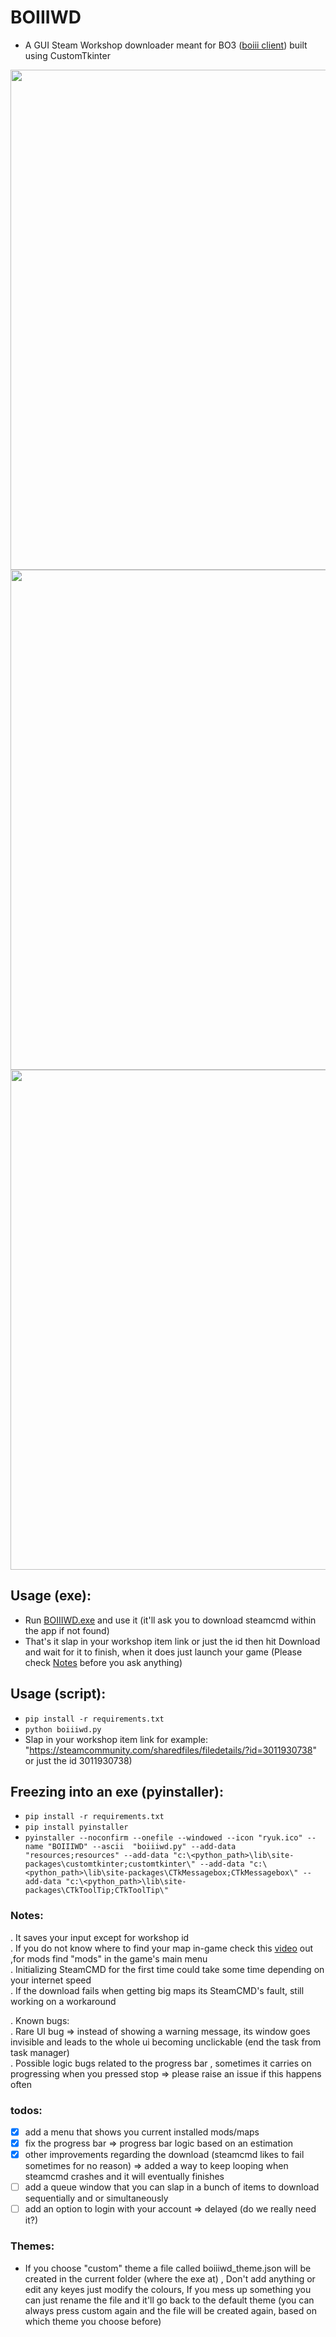 # BOIIIWD
- A GUI Steam Workshop downloader meant for BO3 ([boiii client](https://github.com/Ezz-lol/boiii-free)) built using CustomTkinter <br>
<p float="left">
  <img src="https://github.com/faroukbmiled/BOIIIWD/assets/51106560/bd7e1bc3-bdb2-4096-8e33-5041bb9eb2d9" width="800" />
  <img src="https://github.com/faroukbmiled/BOIIIWD/assets/51106560/4ea5b4d4-e810-47b0-8fdb-5a68a2b117f2" width="800" /> 
  <img src="https://github.com/faroukbmiled/BOIIIWD/assets/51106560/383b0ebf-385c-415f-a9d8-e8a7195c69d7" width="800" />
</p>

## Usage (exe):
- Run [BOIIIWD.exe](https://github.com/faroukbmiled/BOIIIWD/releases/latest/download/Release.zip) and use it (it'll ask you to download steamcmd within the app if not found)
- That's it slap in your workshop item link or just the id then hit Download and wait for it to finish, when it does just launch your game (Please check [Notes](#notes) before you ask anything)

## Usage (script):
- ```pip install -r requirements.txt```
- ```python boiiiwd.py```
- Slap in your workshop item link for example: "https://steamcommunity.com/sharedfiles/filedetails/?id=3011930738" or just the id 3011930738)

## Freezing into an exe (pyinstaller):
- ```pip install -r requirements.txt```
- ```pip install pyinstaller```
- ```pyinstaller --noconfirm --onefile --windowed --icon "ryuk.ico" --name "BOIIIWD" --ascii  "boiiiwd.py" --add-data "resources;resources" --add-data "c:\<python_path>\lib\site-packages\customtkinter;customtkinter\" --add-data "c:\<python_path>\lib\site-packages\CTkMessagebox;CTkMessagebox\" --add-data "c:\<python_path>\lib\site-packages\CTkToolTip;CTkToolTip\"```

<a name="notes"></a>
### Notes:
. It saves your input except for workshop id <br>
. If you do not know where to find your map in-game check this [video](https://youtu.be/XIQjfXXlgQs?t=260) out ,for mods find "mods" in the game's main menu <br>
. Initializing SteamCMD for the first time could take some time depending on your internet speed <br>
. If the download fails when getting big maps its SteamCMD's fault, still working on a workaround <br>

. Known bugs: <br>
. Rare UI bug => instead of showing a warning message, its window goes invisible and leads to the whole ui becoming unclickable (end the task from task manager) <br>
. Possible logic bugs related to the progress bar , sometimes it carries on progressing when you pressed stop => please raise an issue if this happens often <br>
  
### todos:
- [x] add a menu that shows you current installed mods/maps
- [x] fix the progress bar => progress bar logic based on an estimation
- [x] other improvements regarding the download (steamcmd likes to fail sometimes for no reason) => added a way to keep looping when steamcmd crashes and it will eventually finishes
- [ ] add a queue window that you can slap in a bunch of items to download sequentially and or simultaneously
- [ ] add an option to login with your account => delayed (do we really need it?)

### Themes:
- If you choose "custom" theme a file called boiiiwd_theme.json will be created in the current folder (where the exe at) , Don't add anything or edit any keyes just modify the colours, If you mess up something you can just rename the file and it'll go back to the default theme (you can always press custom again and the file will be created again, based on which theme you choose before)
